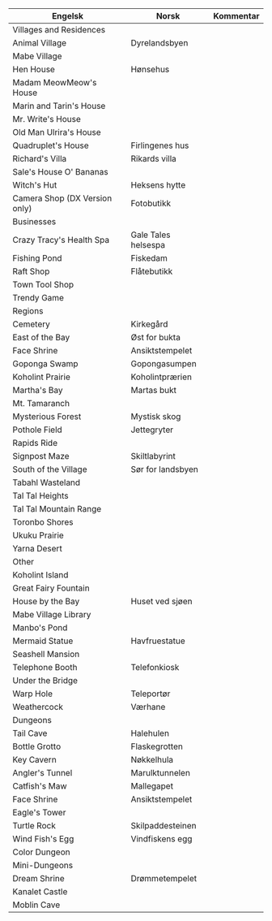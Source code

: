 | Engelsk                       | Norsk               | Kommentar |
|-------------------------------|---------------------|-----------|
| Villages and Residences       |                     |           |
| Animal Village                | Dyrelandsbyen       |           |
| Mabe Village                  |                     |           |
| Hen House                     | Hønsehus            |           |
| Madam MeowMeow's House        |                     |           |
| Marin and Tarin's House       |                     |           |
| Mr. Write's House             |                     |           |
| Old Man Ulrira's House        |                     |           |
| Quadruplet's House            | Firlingenes hus     |           |
| Richard's Villa               | Rikards villa       |           |
| Sale's House O' Bananas       |                     |           |
| Witch's Hut                   | Heksens hytte       |           |
| Camera Shop (DX Version only) | Fotobutikk          |           |
| Businesses                    |                     |           |
| Crazy Tracy's Health Spa      | Gale Tales helsespa |           |
| Fishing Pond                  | Fiskedam            |           |
| Raft Shop                     | Flåtebutikk         |           |
| Town Tool Shop                |                     |           |
| Trendy Game                   |                     |           |
| Regions                       |                     |           |
| Cemetery                      | Kirkegård           |           |
| East of the Bay               | Øst for bukta       |           |
| Face Shrine                   | Ansiktstempelet     |           |
| Goponga Swamp                 | Gopongasumpen       |           |
| Koholint Prairie              | Koholintprærien     |           |
| Martha's Bay                  | Martas bukt         |           |
| Mt. Tamaranch                 |                     |           |
| Mysterious Forest             | Mystisk skog        |           |
| Pothole Field                 | Jettegryter         |           |
| Rapids Ride                   |                     |           |
| Signpost Maze                 | Skiltlabyrint       |           |
| South of the Village          | Sør for landsbyen   |           |
| Tabahl Wasteland              |                     |           |
| Tal Tal Heights               |                     |           |
| Tal Tal Mountain Range        |                     |           |
| Toronbo Shores                |                     |           |
| Ukuku Prairie                 |                     |           |
| Yarna Desert                  |                     |           |
| Other                         |                     |           |
| Koholint Island               |                     |           |
| Great Fairy Fountain          |                     |           |
| House by the Bay              | Huset ved sjøen     |           |
| Mabe Village Library          |                     |           |
| Manbo's Pond                  |                     |           |
| Mermaid Statue                | Havfruestatue       |           |
| Seashell Mansion              |                     |           |
| Telephone Booth               | Telefonkiosk        |           |
| Under the Bridge              |                     |           |
| Warp Hole                     | Teleportør          |           |
| Weathercock                   | Værhane             |           |
| Dungeons                      |                     |           |
| Tail Cave                     | Halehulen           |           |
| Bottle Grotto                 | Flaskegrotten       |           |
| Key Cavern                    | Nøkkelhula          |           |
| Angler's Tunnel               | Marulktunnelen      |           |
| Catfish's Maw                 | Mallegapet          |           |
| Face Shrine                   | Ansiktstempelet     |           |
| Eagle's Tower                 |                     |           |
| Turtle Rock                   | Skilpaddesteinen    |           |
| Wind Fish's Egg               | Vindfiskens egg     |           |
| Color Dungeon                 |                     |           |
| Mini-Dungeons                 |                     |           |
| Dream Shrine                  | Drømmetempelet      |           |
| Kanalet Castle                |                     |           |
| Moblin Cave                   |                     |           |

